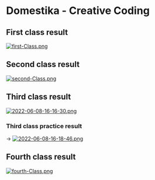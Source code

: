 # Domestika - Creative Coding

## First class result
[![first-Class.png](https://i.postimg.cc/tT03Kq9Q/first-Class.png)](https://postimg.cc/gwDLRPwN)

## Second class result
[![second-Class.png](https://i.postimg.cc/tTh3yKg1/second-Class.png)](https://postimg.cc/1n3nrYwP)

## Third class result
[![2022-06-08-16-16-30.png](https://i.postimg.cc/Hs5mwHLc/2022-06-08-16-16-30.png)](https://postimg.cc/D82Rh9Ln)

### Third class practice result
-> [![2022-06-08-16-18-46.png](https://i.postimg.cc/6pXXzS7H/2022-06-08-16-18-46.png)](https://postimg.cc/N5pSjdkT)

## Fourth class result
[![fourth-Class.png](https://i.postimg.cc/52GP6NPr/fourth-Class.png)](https://postimg.cc/qNscF0Hc)